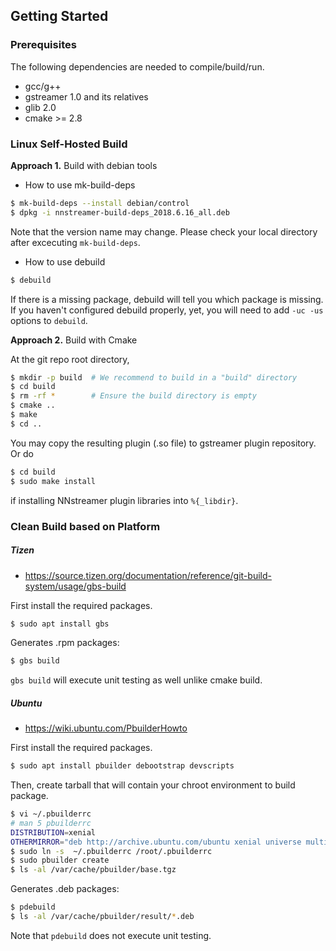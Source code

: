 ## Getting Started

### Prerequisites
The following dependencies are needed to compile/build/run.
* gcc/g++
* gstreamer 1.0 and its relatives
* glib 2.0
* cmake >= 2.8

### Linux Self-Hosted Build

**Approach 1.** Build with debian tools

* How to use mk-build-deps
```bash
$ mk-build-deps --install debian/control
$ dpkg -i nnstreamer-build-deps_2018.6.16_all.deb
```
Note that the version name may change. Please check your local directory after excecuting ```mk-build-deps```.

* How to use debuild
```bash
$ debuild
```
If there is a missing package, debuild will tell you which package is missing.
If you haven't configured debuild properly, yet, you will need to add ```-uc -us``` options to ```debuild```.


**Approach 2.** Build with Cmake

At the git repo root directory,
```bash
$ mkdir -p build  # We recommend to build in a "build" directory
$ cd build
$ rm -rf *        # Ensure the build directory is empty
$ cmake ..
$ make
$ cd ..
```

You may copy the resulting plugin (.so file) to gstreamer plugin repository. Or do
```bash
$ cd build
$ sudo make install
```
if installing NNstreamer plugin libraries into ```%{_libdir}```.


### Clean Build based on Platform

##### Tizen
* https://source.tizen.org/documentation/reference/git-build-system/usage/gbs-build

First install the required packages.
```bash
$ sudo apt install gbs
```

Generates .rpm packages:
```bash
$ gbs build
```
```gbs build``` will execute unit testing as well unlike cmake build.

##### Ubuntu
* https://wiki.ubuntu.com/PbuilderHowto

First install the required packages.
```bash
$ sudo apt install pbuilder debootstrap devscripts
```

Then, create tarball that will contain your chroot environment to build package.
```bash
$ vi ~/.pbuilderrc
# man 5 pbuilderrc
DISTRIBUTION=xenial
OTHERMIRROR="deb http://archive.ubuntu.com/ubuntu xenial universe multiverse"
$ sudo ln -s  ~/.pbuilderrc /root/.pbuilderrc
$ sudo pbuilder create
$ ls -al /var/cache/pbuilder/base.tgz
```

Generates .deb packages:
```bash
$ pdebuild
$ ls -al /var/cache/pbuilder/result/*.deb
```
Note that ```pdebuild``` does not execute unit testing.

